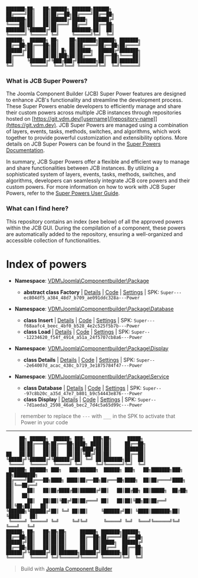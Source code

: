 ```
███████╗██╗   ██╗██████╗ ███████╗██████╗
██╔════╝██║   ██║██╔══██╗██╔════╝██╔══██╗
███████╗██║   ██║██████╔╝█████╗  ██████╔╝
╚════██║██║   ██║██╔═══╝ ██╔══╝  ██╔══██╗
███████║╚██████╔╝██║     ███████╗██║  ██║
╚══════╝ ╚═════╝ ╚═╝     ╚══════╝╚═╝  ╚═╝
██████╗  ██████╗ ██╗    ██╗███████╗██████╗ ███████╗
██╔══██╗██╔═══██╗██║    ██║██╔════╝██╔══██╗██╔════╝
██████╔╝██║   ██║██║ █╗ ██║█████╗  ██████╔╝███████╗
██╔═══╝ ██║   ██║██║███╗██║██╔══╝  ██╔══██╗╚════██║
██║     ╚██████╔╝╚███╔███╔╝███████╗██║  ██║███████║
╚═╝      ╚═════╝  ╚══╝╚══╝ ╚══════╝╚═╝  ╚═╝╚══════╝
```

### What is JCB Super Powers?
The Joomla Component Builder (JCB) Super Power features are designed to enhance JCB's functionality and streamline the development process. These Super Powers enable developers to efficiently manage and share their custom powers across multiple JCB instances through repositories hosted on [https://git.vdm.dev/[username]/[repository-name]](https://git.vdm.dev). JCB Super Powers are managed using a combination of layers, events, tasks, methods, switches, and algorithms, which work together to provide powerful customization and extensibility options. More details on JCB Super Powers can be found in the [Super Powers Documentation](https://git.vdm.dev/joomla/super-powers/wiki).

In summary, JCB Super Powers offer a flexible and efficient way to manage and share functionalities between JCB instances. By utilizing a sophisticated system of layers, events, tasks, methods, switches, and algorithms, developers can seamlessly integrate JCB core powers and their custom powers. For more information on how to work with JCB Super Powers, refer to the [Super Powers User Guide](https://git.vdm.dev/joomla/super-powers/wiki).

### What can I find here?
This repository contains an index (see below) of all the approved powers within the JCB GUI. During the compilation of a component, these powers are automatically added to the repository, ensuring a well-organized and accessible collection of functionalities.

# Index of powers

- **Namespace**: [VDM\Joomla\Componentbuilder\Package](#vdm-joomla-componentbuilder-package)

  - **abstract class Factory** | [Details](src/ec804df5-a384-48d7-b709-ae091ddc328a) | [Code](src/ec804df5-a384-48d7-b709-ae091ddc328a/code.php) | [Settings](src/ec804df5-a384-48d7-b709-ae091ddc328a/settings.json) | SPK: `Super---ec804df5_a384_48d7_b709_ae091ddc328a---Power`
- **Namespace**: [VDM\Joomla\Componentbuilder\Package\Database](#vdm-joomla-componentbuilder-package-database)

  - **class Insert** | [Details](src/f68aafc4-beec-4bf0-b528-4e2c525f5b7b) | [Code](src/f68aafc4-beec-4bf0-b528-4e2c525f5b7b/code.php) | [Settings](src/f68aafc4-beec-4bf0-b528-4e2c525f5b7b/settings.json) | SPK: `Super---f68aafc4_beec_4bf0_b528_4e2c525f5b7b---Power`
  - **class Load** | [Details](src/12234620-f54f-4914-a51a-24f5707cb8a6) | [Code](src/12234620-f54f-4914-a51a-24f5707cb8a6/code.php) | [Settings](src/12234620-f54f-4914-a51a-24f5707cb8a6/settings.json) | SPK: `Super---12234620_f54f_4914_a51a_24f5707cb8a6---Power`
- **Namespace**: [VDM\Joomla\Componentbuilder\Package\Display](#vdm-joomla-componentbuilder-package-display)

  - **class Details** | [Details](src/2e64007d-acac-438c-b719-3e1875784f47) | [Code](src/2e64007d-acac-438c-b719-3e1875784f47/code.php) | [Settings](src/2e64007d-acac-438c-b719-3e1875784f47/settings.json) | SPK: `Super---2e64007d_acac_438c_b719_3e1875784f47---Power`
- **Namespace**: [VDM\Joomla\Componentbuilder\Package\Service](#vdm-joomla-componentbuilder-package-service)

  - **class Database** | [Details](src/97c8b20c-a35d-47e7-b801-b9c54443e876) | [Code](src/97c8b20c-a35d-47e7-b801-b9c54443e876/code.php) | [Settings](src/97c8b20c-a35d-47e7-b801-b9c54443e876/settings.json) | SPK: `Super---97c8b20c_a35d_47e7_b801_b9c54443e876---Power`
  - **class Display** | [Details](src/7d1aeda3-2598-46a6-bec2-7d4c5a65d99c) | [Code](src/7d1aeda3-2598-46a6-bec2-7d4c5a65d99c/code.php) | [Settings](src/7d1aeda3-2598-46a6-bec2-7d4c5a65d99c/settings.json) | SPK: `Super---7d1aeda3_2598_46a6_bec2_7d4c5a65d99c---Power`
> remember to replace the `---` with `___` in the SPK to activate that Power in your code

---
```
     ██╗ ██████╗  ██████╗ ███╗   ███╗██╗      █████╗
     ██║██╔═══██╗██╔═══██╗████╗ ████║██║     ██╔══██╗
     ██║██║   ██║██║   ██║██╔████╔██║██║     ███████║
██   ██║██║   ██║██║   ██║██║╚██╔╝██║██║     ██╔══██║
╚█████╔╝╚██████╔╝╚██████╔╝██║ ╚═╝ ██║███████╗██║  ██║
 ╚════╝  ╚═════╝  ╚═════╝ ╚═╝     ╚═╝╚══════╝╚═╝  ╚═╝
 ██████╗ ██████╗ ███╗   ███╗██████╗  ██████╗ ███╗   ██╗███████╗███╗   ██╗████████╗
██╔════╝██╔═══██╗████╗ ████║██╔══██╗██╔═══██╗████╗  ██║██╔════╝████╗  ██║╚══██╔══╝
██║     ██║   ██║██╔████╔██║██████╔╝██║   ██║██╔██╗ ██║█████╗  ██╔██╗ ██║   ██║
██║     ██║   ██║██║╚██╔╝██║██╔═══╝ ██║   ██║██║╚██╗██║██╔══╝  ██║╚██╗██║   ██║
╚██████╗╚██████╔╝██║ ╚═╝ ██║██║     ╚██████╔╝██║ ╚████║███████╗██║ ╚████║   ██║
 ╚═════╝ ╚═════╝ ╚═╝     ╚═╝╚═╝      ╚═════╝ ╚═╝  ╚═══╝╚══════╝╚═╝  ╚═══╝   ╚═╝
██████╗ ██╗   ██╗██╗██╗     ██████╗ ███████╗██████╗
██╔══██╗██║   ██║██║██║     ██╔══██╗██╔════╝██╔══██╗
██████╔╝██║   ██║██║██║     ██║  ██║█████╗  ██████╔╝
██╔══██╗██║   ██║██║██║     ██║  ██║██╔══╝  ██╔══██╗
██████╔╝╚██████╔╝██║███████╗██████╔╝███████╗██║  ██║
╚═════╝  ╚═════╝ ╚═╝╚══════╝╚═════╝ ╚══════╝╚═╝  ╚═╝
```
> Build with [Joomla Component Builder](https://git.vdm.dev/joomla/Component-Builder)

